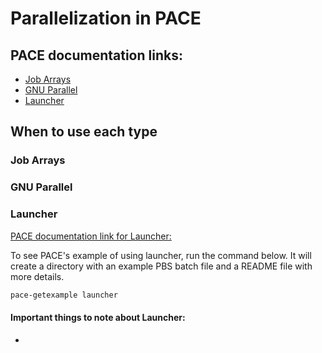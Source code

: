 # Parallelization in PACE

## PACE documentation links:
* [Job Arrays](http://docs.pace.gatech.edu/software/arrayGuide/)
* [GNU Parallel](http://docs.pace.gatech.edu/software/multiparallel/)
* [Launcher](http://docs.pace.gatech.edu/software/launcher/)

## When to use each type

### Job Arrays

### GNU Parallel

### Launcher

[PACE documentation link for Launcher:](http://docs.pace.gatech.edu/software/launcher/)

To see PACE's example of using launcher, run the command below. 
It will create a directory with an example PBS batch file and a README file with more details.
```bash
pace-getexample launcher
```

#### Important things to note about Launcher:
* 
